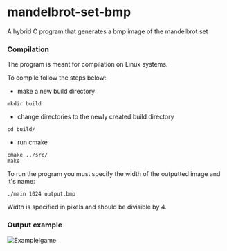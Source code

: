 # mandelbrot-set-bmp

A hybrid C program that generates a bmp image of the mandelbrot set

### Compilation
The program is meant for compilation on Linux systems.

To compile follow the steps below:
- make a new build directory 
```
mkdir build
```
- change directories to the newly created build directory
```
cd build/
```
- run cmake
```
cmake ../src/
make 
```

To run the program you must specify the width of the outputted image and it's name:
```
./main 1024 output.bmp
```
Width is specified in pixels and should be divisible by 4.


### Output example
![ExampleIgame](https://user-images.githubusercontent.com/74139325/149634433-174f66ff-89c5-408f-8a2e-e63e750502ef.jpg)
